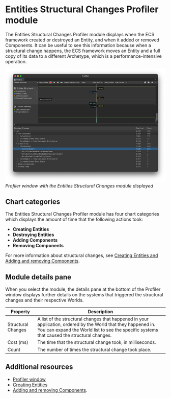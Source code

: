 # Entities Structural Changes Profiler module

The Entities Structural Changes Profiler module displays when the ECS framework created or destroyed an Entity, and when it added or removed Components. It can be useful to see this information because when a structural change happens, the ECS framework moves an Entity and a full copy of its data to a different Archetype, which is a performance-intensive operation.

![](images/profiler-entities-structural.png )<br/>_Profiler window with the Entities Structural Changes module displayed_

## Chart categories

The Entities Structural Changes Profiler module has four chart categories which displays the amount of time that the following actions took:

* **Creating Entities**
* **Destroying Entities**
* **Adding Components**
* **Removing Components**

For more information about structural changes, see [Creating Entities and Adding and removing Components](ecs_entities.md).

## Module details pane

When you select the module, the details pane at the bottom of the Profiler window displays further details on the systems that triggered the structural changes and their respective Worlds.

|**Property**|**Description**|
|---|---|
|Structural Changes|A list of the structural changes that happened in your application, ordered by the World that they happened in. You can expand the World list to see the specific systems that caused the structural changes.|
|Cost (ms)|The time that the structural change took, in milliseconds.|
|Count|The number of times the structural change took place.|

## Additional resources

* [Profiler window](https://docs.unity3d.com/Manual/Profiler.html)
* [Creating Entities](ecs_entities.md)
* [Adding and removing Components](ecs_entities.md#adding-components).
